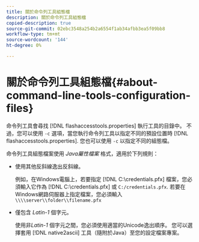 ```yaml
---
title: 關於命令列工具組態檔
description: 關於命令列工具組態檔
copied-description: true
source-git-commit: 02ebc3548a254b2a6554f1ab34afbb3ea5f09bb8
workflow-type: tm+mt
source-wordcount: '144'
ht-degree: 0%

---
```


# 關於命令列工具組態檔{#about-command-line-tools-configuration-files}

命令列工具會尋找 [!DNL flashaccesstools.properties] 執行工具的目錄中。 不過，您可以使用 `-c` 選項，當您執行命令列工具以指定不同的預設位置時 [!DNL flashaccesstools.properties]. 您也可以使用 `-c` 以指定不同的組態檔。

命令列工具組態檔案使用 *Java屬性檔案* 格式，適用於下列規則：

* 使用其他反斜線逸出反斜線。

  例如，在Windows電腦上，若要指定 [!DNL C:\credentials.pfx] 檔案，您必須輸入它作為 [!DNL C:\\credentials.pfx] 或 `C:/credentials.pfx`. 若要在Windows網路伺服器上指定檔案，您必須輸入 `\\\\server\\folder\\filename.pfx`
* 僅包含 *Latin-1* 個字元。

  使用非&#x200B;*Latin-1* 個字元之間，您必須使用適當的Unicode逸出順序。 您可以選擇套用 [!DNL native2ascii] 工具（隨附於Java）至您的設定檔案專案。
